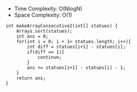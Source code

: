 * Time Complexity: O(NlogN)
* Space Complexity: O(1)
```
int makeArrayConsecutive2(int[] statues) {
    Arrays.sort(statues);
    int ans = 0;
    for(int i = 0; i + 1< statues.length; i++){
        int diff = statues[i+1] - statues[i];
        if(diff == 1){
            continue;
        }
        ans += statues[i+1] - statues[i] - 1;
    }
    return ans;
}
```
